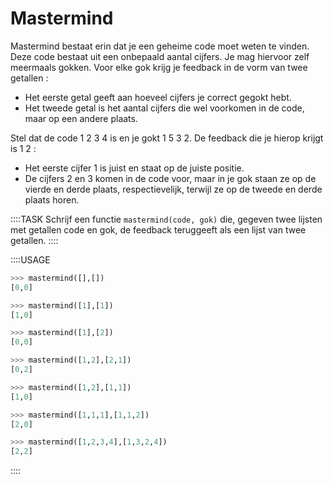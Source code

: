 # Mastermind

Mastermind bestaat erin dat je een geheime code moet weten te vinden. Deze code bestaat uit een onbepaald aantal cijfers. Je mag hiervoor zelf meermaals gokken. Voor elke gok krijg je feedback in de vorm van twee getallen :

* Het eerste getal geeft aan hoeveel cijfers je correct gegokt hebt.
* Het tweede getal is het aantal cijfers die wel voorkomen in de code, maar op een andere plaats.

Stel dat de code 1 2 3 4 is en je gokt 1 5 3 2. De feedback die je hierop krijgt is 1 2 :

* Het eerste cijfer 1 is juist en staat op de juiste positie.
* De cijfers 2 en 3 komen in de code voor, maar in je gok staan ze op de vierde en derde plaats, respectievelijk, terwijl ze op de tweede en derde plaats horen.

::::TASK
Schrijf een functie `mastermind(code, gok)` die, gegeven twee lijsten met getallen code en gok, de feedback teruggeeft als een lijst van twee getallen.
::::

::::USAGE

```python
>>> mastermind([],[])
[0,0]

>>> mastermind([1],[1])
[1,0]

>>> mastermind([1],[2])
[0,0]

>>> mastermind([1,2],[2,1])
[0,2]

>>> mastermind([1,2],[1,1])
[1,0]

>>> mastermind([1,1,1],[1,1,2])
[2,0]

>>> mastermind([1,2,3,4],[1,3,2,4])
[2,2]
```

::::


